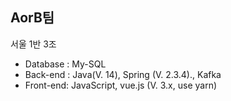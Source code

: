 ## AorB팀
서울 1반 3조 

- Database : My-SQL
- Back-end : Java(V. 14), Spring (V. 2.3.4)., Kafka
- Front-end: JavaScript, vue.js (V. 3.x, use yarn)
